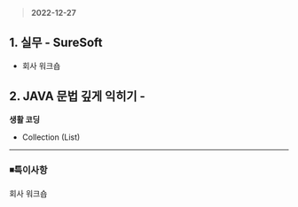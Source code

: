 > **2022-12-27**

## 1. 실무 - **SureSoft**

 - 회사 워크숍 

## 2. JAVA 문법 깊게 익히기 - 
**생활 코딩** 
 - Collection (List)

---

### ◾특이사항

회사 워크숍
